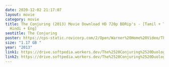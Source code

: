 ```yaml
---
date: 2020-12-02 21:17:07
layout: movie
category: movie
title: The Conjuring (2013) Movie Download HD 720p BDRip's - [Tamil + Telugu +
  Hindi + Eng]
seotitle: The Conjuring
poster: https://cps-static.rovicorp.com/2/Open/Warner%20Home%20Video/The%20Conjuring/_derived_jpg_q90_500x500_m0/TheConjuring-PosterArtVOD.jpg
size: "1.17 GB "
year: "2013"
link1: https://drive.softpedia.workers.dev/The%2520Conjuring%2520Duology/(%2520Telegram%2520%40isaiminidownload%2520)%2520-%2520The%2520Conjuring%2520(2013)%5B720p%2520BDRip%2520-%2520%5BTamil%2520%2B%2520Telugu%2520%2B%2520Hindi%2520%2B%2520Eng%5D%2520-%2520x264%2520-%25201.1GB%5D.mkv?rootId=0AN9zhQ1hps-9Uk9PVA
link2: https://drive.softpedia.workers.dev/The%2520Conjuring%2520Duology/(%2520Telegram%2520%40isaiminidownload%2520)%2520-%2520The%2520Conjuring%2520(2013)%5B720p%2520BDRip%2520-%2520%5BTamil%2520%2B%2520Telugu%2520%2B%2520Hindi%2520%2B%2520Eng%5D%2520-%2520x264%2520-%25201.1GB%5D.mkv?rootId=0AN9zhQ1hps-9Uk9PVA
---
```

